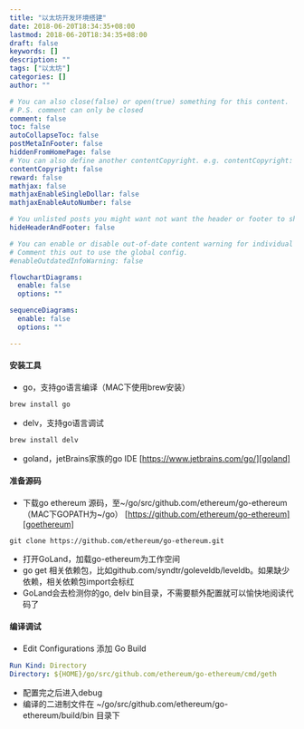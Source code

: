 ```yaml
---
title: "以太坊开发环境搭建"
date: 2018-06-20T18:34:35+08:00
lastmod: 2018-06-20T18:34:35+08:00
draft: false
keywords: []
description: ""
tags: ["以太坊"]
categories: []
author: ""

# You can also close(false) or open(true) something for this content.
# P.S. comment can only be closed
comment: false
toc: false
autoCollapseToc: false
postMetaInFooter: false
hiddenFromHomePage: false
# You can also define another contentCopyright. e.g. contentCopyright: "This is another copyright."
contentCopyright: false
reward: false
mathjax: false
mathjaxEnableSingleDollar: false
mathjaxEnableAutoNumber: false

# You unlisted posts you might want not want the header or footer to show
hideHeaderAndFooter: false

# You can enable or disable out-of-date content warning for individual post.
# Comment this out to use the global config.
#enableOutdatedInfoWarning: false

flowchartDiagrams:
  enable: false
  options: ""

sequenceDiagrams: 
  enable: false
  options: ""

---
```


#### 安装工具
- go，支持go语言编译（MAC下使用brew安装）
```sh
brew install go
```
- delv，支持go语言调试
```sh
brew install delv
```
- goland，jetBrains家族的go IDE
[https://www.jetbrains.com/go/][goland]

#### 准备源码
- 下载go ethereum 源码，至~/go/src/github.com/ethereum/go-ethereum（MAC下GOPATH为~/go）
[https://github.com/ethereum/go-ethereum][goethereum]
```git
git clone https://github.com/ethereum/go-ethereum.git
```
- 打开GoLand，加载go-ethereum为工作空间
- go get 相关依赖包，比如github.com/syndtr/goleveldb/leveldb。如果缺少依赖，相关依赖包import会标红
- GoLand会去检测你的go, delv bin目录，不需要额外配置就可以愉快地阅读代码了
#### 编译调试
- Edit Configurations 添加 Go Build
```yaml
Run Kind: Directory
Directory: ${HOME}/go/src/github.com/ethereum/go-ethereum/cmd/geth
```
- 配置完之后进入debug
- 编译的二进制文件在 ~/go/src/github.com/ethereum/go-ethereum/build/bin 目录下

[goland]: https://www.jetbrains.com/go/
[goethereum]: https://github.com/ethereum/go-ethereum
